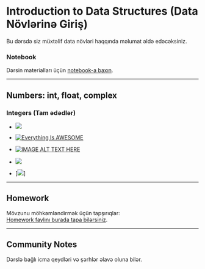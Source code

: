 # Introduction to Data Structures (Data Növlərinə Giriş)

Bu dərsdə siz müxtəlif data növləri haqqında məlumat əldə edəcəksiniz.

### **Notebook**  
Dərsin materialları üçün [notebook-a baxın](notebooks/1.Introduction_to_Data_Structures.ipynb).

---

## Numbers: int, float, complex

### Integers (Tam ədədlər)
* [![](https://img.youtube.com/vi/OgWTxr3ZYA8/0.jpg)](https://www.youtube.com/watch?v=OgWTxr3ZYA8&list=PLEFYUbjk2gHnHXR53oWvZRNPz3gOadZah&index=1)

* [![Everything Is AWESOME](//img.youtube.com/vi/StTqXEQ2l-Y/0.jpg)](//www.youtube.com/watch?v=StTqXEQ2l-Y "Everything Is AWESOME")
* [![IMAGE ALT TEXT HERE](https://img.youtube.com/vi/OgWTxr3ZYA8/0.jpg)](https://www.youtube.com/watch?v=YOUTUBE_VIDEO_ID_HERE)
*  [![](https://markdown-videos-api.jorgenkh.no/youtube/AtRhA-NfS24)](https://www.youtube.com/watch?v=OgWTxr3ZYA8)

*  [![](https://markdown-videos-api.jorgenkh.no/youtu.be/OgWTxr3ZYA8)]

---

## Homework  
Mövzunu möhkəmləndirmək üçün tapşırıqlar:  
[Homework faylını burada tapa bilərsiniz](cohorts/2024/01-docker-terraform/homework.md).  

---

## Community Notes  
Dərslə bağlı icma qeydləri və şərhlər əlavə oluna bilər.  
